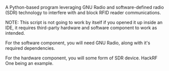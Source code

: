 A Python-based program leveraging GNU Radio and software-defined radio (SDR) technology to interfere with and block RFID reader communications. 

NOTE: This script is not going to work by itself if you opened it up inside an IDE, it requires third-party hardware and software component to work as intended.

For the software component, you will need GNU Radio, along with it's required dependencies.

For the hardware component, you will some form of SDR device. HackRF One being an example.
